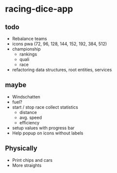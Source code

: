 # racing-dice-app

## todo
* Rebalance teams
* icons pwa (72, 96, 128, 144, 152, 192, 384, 512)
* championship
	* rankings
	* quali
	* race
* refactoring data structures, root entities, services

## maybe
* Windschatten
* fuel?
* start / stop race collect statistics
	* distance
	* avg. speed
	* efficiency
* setup values with progress bar
* Help popup on icons without labels

## Physically
* Print chips and cars
* More straights
